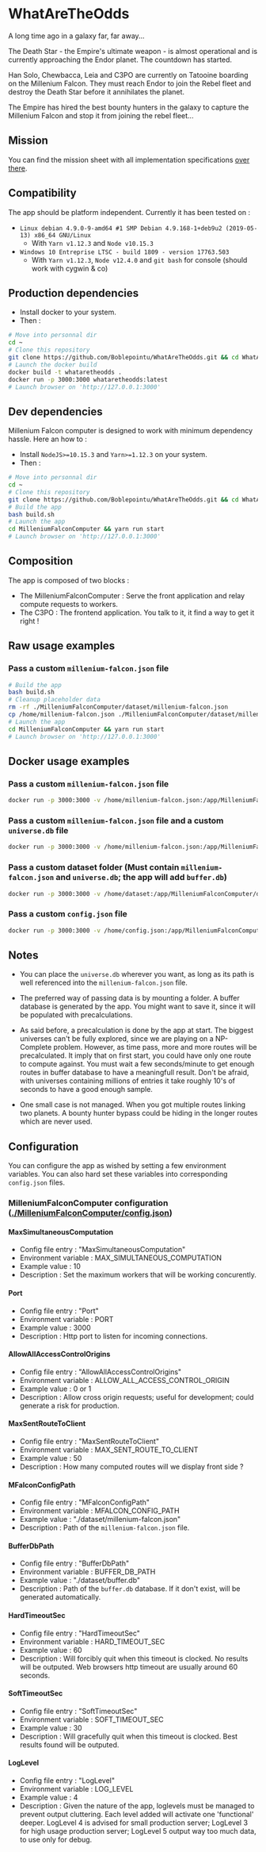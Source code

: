 # WhatAreTheOdds
A long time ago in a galaxy far, far away...

The Death Star - the Empire's ultimate weapon - is almost operational and is currently approaching the Endor planet. The countdown has started.

Han Solo, Chewbacca, Leia and C3PO are currently on Tatooine boarding on the Millenium Falcon. They must reach Endor to join the Rebel fleet and destroy the Death Star before it annihilates the planet.

The Empire has hired the best bounty hunters in the galaxy to capture the Millenium Falcon and stop it from joining the rebel fleet...


## Mission

You can find the mission sheet with all implementation specifications [over there](./MISSION.md).

## Compatibility

The app should be platform independent. Currently it has been tested on :
- `Linux debian 4.9.0-9-amd64 #1 SMP Debian 4.9.168-1+deb9u2 (2019-05-13) x86_64 GNU/Linux`
	- With `Yarn v1.12.3` and `Node v10.15.3`
- `Windows 10 Entreprise LTSC - build 1809 - version 17763.503`
	- With `Yarn v1.12.3`, `Node v12.4.0` and `git bash` for console (should work with cygwin & co)

  
## Production dependencies

- Install docker to your system.
- Then :
```bash
# Move into personnal dir
cd ~
# Clone this repository
git clone https://github.com/Boblepointu/WhatAreTheOdds.git && cd WhatAreTheOdds
# Launch the docker build
docker build -t whataretheodds .
docker run -p 3000:3000 whataretheodds:latest
# Launch browser on 'http://127.0.0.1:3000'
```

## Dev dependencies

Millenium Falcon computer is designed to work with minimum dependency hassle. Here an how to :
- Install `NodeJS>=10.15.3` and `Yarn>=1.12.3` on your system.
- Then :
```bash
# Move into personnal dir
cd ~
# Clone this repository
git clone https://github.com/Boblepointu/WhatAreTheOdds.git && cd WhatAreTheOdds
# Build the app
bash build.sh
# Launch the app
cd MilleniumFalconComputer && yarn run start
# Launch browser on 'http://127.0.0.1:3000'
```

## Composition

The app is composed of two blocks :

- The MilleniumFalconComputer : Serve the front application and relay compute requests to workers.
- The C3PO : The frontend application. You talk to it, it find a way to get it right !

## Raw usage examples

### Pass a custom `millenium-falcon.json` file

```bash
# Build the app
bash build.sh
# Cleanup placeholder data
rm -rf ./MilleniumFalconComputer/dataset/millenium-falcon.json
cp /home/millenium-falcon.json ./MilleniumFalconComputer/dataset/millenium-falcon.json
# Launch the app
cd MilleniumFalconComputer && yarn run start
# Launch browser on 'http://127.0.0.1:3000'
```

## Docker usage examples

### Pass a custom `millenium-falcon.json` file

```bash
docker run -p 3000:3000 -v /home/millenium-falcon.json:/app/MilleniumFalconComputer/dataset/millenium-falcon.json whataretheodds:latest
```

### Pass a custom `millenium-falcon.json` file and a custom `universe.db` file

```bash
docker run -p 3000:3000 -v /home/millenium-falcon.json:/app/MilleniumFalconComputer/dataset/millenium-falcon.json -v /home/universe.db:/app/MilleniumFalconComputer/dataset/universe.db whataretheodds:latest
```

### Pass a custom dataset folder (Must contain `millenium-falcon.json` and `universe.db`; the app will add `buffer.db`)

```bash
docker run -p 3000:3000 -v /home/dataset:/app/MilleniumFalconComputer/dataset whataretheodds:latest
```

### Pass a custom `config.json` file
```bash
docker run -p 3000:3000 -v /home/config.json:/app/MilleniumFalconComputer/config.json whataretheodds:latest
```

## Notes

- You can place the `universe.db` wherever you want, as long as its path is well referenced into the `millenium-falcon.json` file.

- The preferred way of passing data is by mounting a folder. A buffer database is generated by the app. You might want to save it, since it will be populated with precalculations.

- As said before, a precalculation is done by the app at start. The biggest universes can't be fully explored, since we are playing on a NP-Complete problem. However, as time pass, more and more routes will be precalculated. It imply that on first start, you could have only one route to compute against. You must wait a few seconds/minute to get enough routes in buffer database to have a meaningfull result. Don't be afraid, with universes containing millions of entries it take roughly 10's of seconds to have a good enough sample.

- One small case is not managed. When you got multiple routes linking two planets. A bounty hunter bypass could be hiding in the longer routes which are never used.

## Configuration

You can configure the app as wished by setting a few environment variables.
You can also hard set these variables into corresponding `config.json` files.

### MilleniumFalconComputer configuration ([./MilleniumFalconComputer/config.json](./MilleniumFalconComputer/config.json))

#### MaxSimultaneousComputation 
  - Config file entry : "MaxSimultaneousComputation"
  - Environment variable : MAX_SIMULTANEOUS_COMPUTATION
  - Example value : 10
  - Description : Set the maximum workers that will be working concurently.

#### Port
  - Config file entry : "Port"
  - Environment variable : PORT
  - Example value : 3000
  - Description : Http port to listen for incoming connections.

#### AllowAllAccessControlOrigins
  - Config file entry : "AllowAllAccessControlOrigins"
  - Environment variable : ALLOW_ALL_ACCESS_CONTROL_ORIGIN
  - Example value : 0 or 1
  - Description : Allow cross origin requests; useful for development; could generate a risk for production.

#### MaxSentRouteToClient
  - Config file entry : "MaxSentRouteToClient"
  - Environment variable : MAX_SENT_ROUTE_TO_CLIENT
  - Example value : 50
  - Description : How many computed routes will we display front side ?

#### MFalconConfigPath
  - Config file entry : "MFalconConfigPath"
  - Environment variable : MFALCON_CONFIG_PATH
  - Example value : "./dataset/millenium-falcon.json"
  - Description : Path of the `millenium-falcon.json` file.

#### BufferDbPath
  - Config file entry : "BufferDbPath"
  - Environment variable : BUFFER_DB_PATH
  - Example value : "./dataset/buffer.db"
  - Description : Path of the `buffer.db` database. If it don't exist, will be generated automatically.

#### HardTimeoutSec
  - Config file entry : "HardTimeoutSec"
  - Environment variable : HARD_TIMEOUT_SEC
  - Example value : 60
  - Description : Will forcibly quit when this timeout is clocked. No results will be outputed. Web browsers http timeout are usually around 60 seconds.

#### SoftTimeoutSec
  - Config file entry : "SoftTimeoutSec"
  - Environment variable : SOFT_TIMEOUT_SEC
  - Example value : 30
  - Description : Will gracefully quit when this timeout is clocked. Best results found will be outputed.

#### LogLevel
  - Config file entry : "LogLevel"
  - Environment variable : LOG_LEVEL
  - Example value : 4
  - Description : Given the nature of the app, loglevels must be managed to prevent output cluttering. Each level added will activate one 'functional' deeper. LogLevel 4 is advised for small production server; LogLevel 3 for high usage production server; LogLevel 5 output way too much data, to use only for debug.